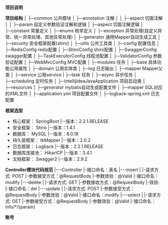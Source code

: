 **项目说明**

**项目结构**
│
├─common 公共模块
│  ├─annotation     注解
│  │     ├─aspect   切面注解
│  │     ├─param    自定义参数验证注解和逻辑
│  ├─aspect         切面注解逻辑
│  ├─constant       常量定义
│  ├─enums          枚举定义
│  ├─exception      异常处理(自定义异常、统一异常处理、其他异常处理)
│  ├─generator      通用Mapper自动生成工具
│  ├─security       安全框架配置(shiro)
│  ├─utils          公共工具类
│ 
├─config 配置信息
│  ├─RedisConfig              redis配置
│  ├─ShiroConfig              shiro配置
│  ├─SwaggerConfig            swagger配置
│  ├─TaskExecutorConfig       线程池配置
│  ├─ValidatorConfig          参数验证配置
│  ├─WebMvcConfig             MVC配置
│
├─modules 任务
│  ├─base             具体功能公用属性
│  ├─domain           公用实体类
│  ├─log              日志输出
│  ├─mapper           Mapper父类 
│  ├─service          公用service
|
├─task 任务
│  ├─async            异步任务
│  ├─scheduling       定时任务
│ 
├─IntellijIdeaJavaApplication 项目启动类
│  
├─resources 
│  ├─generator           mybatis自动生成配置文件
│  ├─mapper              SQL对应的XML文件
│  ├─application.yml     项目配置文件
│  ├─logback-spring.xml  日志配置


**框架选型**
- 核心框架：      SpringBoot
                  |--版本：2.2.1.RELEASE
- 安全框架：      Shiro 
                  |--版本：1.4.1
- 数据库：        MySQL 
                  |--版本：8.0.18
- 持久层框架：    tkMapper
                  |--版本：2.0.2
- 日志框架：      Logback
                  |--版本：2.2.1.RELEASE
- 数据库连接池：  HikariCP
                  |--版本：3.4.1
- 文档框架：      Swagger2
                  |--版本：2.9.2


**Controller模块代码规范**
|---Controller
    |-接口命名：表名
|---insert
|   |-请求方式: POST
    |-参数接受方式：@RequestBody
    |-参数效验：@Valid
    |-接口命名：modify
|---delete
|   |-请求方式: GET
    |-参数接收方式：@RequestBody
    |-效验: 
    |-接口命名：del
|---update
|   |-请求方式: POST
    |-参数接受方式：@RequestBody
    |-参数效验：@Valid
    |-接口命名：modify
|---select
|   |-请求方式: GET
    |-参数接受方式：@RequestBody
    |-参数效验：@Valid
    |-接口命名：info/*/{param}
    
**账号**